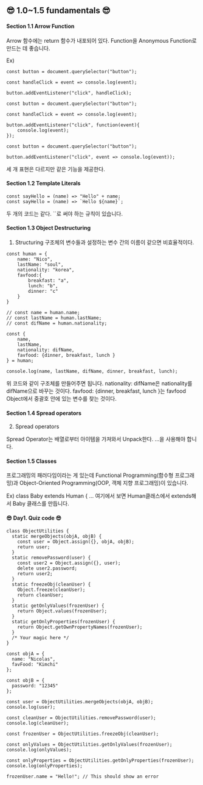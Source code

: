 ## 😎 1.0~1.5 fundamentals 😎


#### Section 1.1 Arrow Function


Arrow 함수에는 return 함수가 내포되어 있다.
Function을 Anonymous Function로 만드는 데 좋습니다.

Ex)
```
const button = document.querySelector("button");

const handleClick = event => console.log(event);

button.addEventListener("click", handleClick);
```
```
const button = document.querySelector("button");

const handleClick = event => console.log(event);

button.addEventListener("click", function(event){
    console.log(event);
});
```
```
const button = document.querySelector("button");

button.addEventListener("click", event => console.log(event));
```
세 개 표현은 다르지만 같은 기능을 제공한다.


#### Section 1.2 Template Literals

```
const sayHello = (name) => "Hello" + name;
const sayHello = (name) => `Hello ${name}`;
```
두 개의 코드는 같다. ``로 써야 하는 규칙이 있습니다.


#### Section 1.3 Object Destructuring

1. Structuring 
구조체의 변수들과 설정하는 변수 간의 이름이 같으면 비효율적이다.
```
const human = {
    name: "Nico",
    lastName: "soul",
    nationality: "korea",
    favfood:{
        breakfast: "a",
        lunch: "b",
        dinner: "c"
    }
}

// const name = human.name;
// const lastName = human.lastName;
// const difName = human.nationality;

const { 
    name, 
    lastName, 
    nationality: difName, 
    favfood: {dinner, breakfast, lunch }
} = human;

console.log(name, lastName, difName, dinner, breakfast, lunch);
```
위 코드와 같이 구조체를 만들어주면 됩니다.
nationality: difName은 nationality를 difName으로 바꾸는 것이다.
favfood: {dinner, breakfast, lunch }는 favfood Object에서 중괄호 안에 있는 변수를 찾는 것이다.


#### Section 1.4 Spread operators

2. Spread operators

Spread Operator는 배열로부터 아이템을 가져와서 Unpack한다.
...을 사용해야 합니다.


#### Section 1.5 Classes

프로그래밍의 패러다임이라는 게 있는데 Functional Programming(함수형 프로그래밍)과 Object-Oriented Programming(OOP, 객체 지향 프로그래밍)이 있습니다.

Ex)
class Baby extends Human {
...
여기에서 보면 Human클래스에서 extends해서 Baby 클래스를 만듭니다.


#### 😎 Day1. Quiz code 😎
```
class ObjectUtilities {
  static mergeObjects(objA, objB) {
    const user = Object.assign({}, objA, objB);
    return user;
  }
  static removePassword(user) {
    const user2 = Object.assign({}, user);
    delete user2.password;
    return user2;
  }
  static freezeObj(cleanUser) {
    Object.freeze(cleanUser);
    return cleanUser;
  }
  static getOnlyValues(frozenUser) {
    return Object.values(frozenUser);
  }
  static getOnlyProperties(frozenUser) {
    return Object.getOwnPropertyNames(frozenUser);
  }
  /* Your magic here */
}

const objA = {
  name: "Nicolas",
  favFood: "Kimchi"
};

const objB = {
  password: "12345"
};

const user = ObjectUtilities.mergeObjects(objA, objB);
console.log(user);

const cleanUser = ObjectUtilities.removePassword(user);
console.log(cleanUser);

const frozenUser = ObjectUtilities.freezeObj(cleanUser);

const onlyValues = ObjectUtilities.getOnlyValues(frozenUser);
console.log(onlyValues);

const onlyProperties = ObjectUtilities.getOnlyProperties(frozenUser);
console.log(onlyProperties);

frozenUser.name = "Hello!"; // This should show an error
```
